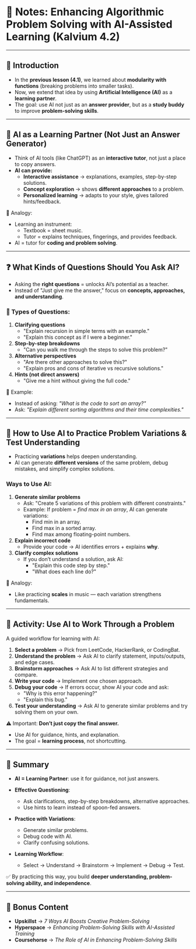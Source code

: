 # 📘 Notes: Enhancing Algorithmic Problem Solving with AI-Assisted Learning (Kalvium 4.2)

---

## 🌟 Introduction

- In the **previous lesson (4.1)**, we learned about **modularity with functions** (breaking problems into smaller tasks).
- Now, we extend that idea by using **Artificial Intelligence (AI)** as a **learning partner**.
- The goal: use AI not just as an **answer provider**, but as a **study buddy** to improve **problem-solving skills**.

---

## 🤖 AI as a Learning Partner (Not Just an Answer Generator)

- Think of AI tools (like ChatGPT) as an **interactive tutor**, not just a place to copy answers.
- **AI can provide:**
    - **Interactive assistance** → explanations, examples, step-by-step solutions.
    - **Concept exploration** → shows **different approaches** to a problem.
    - **Personalized learning** → adapts to your style, gives tailored hints/feedback.

📌 Analogy:

- Learning an instrument:
    - Textbook = sheet music.
    - Tutor = explains techniques, fingerings, and provides feedback.
- AI = tutor for **coding and problem solving**.

---

## ❓ What Kinds of Questions Should You Ask AI?

- Asking the **right questions** = unlocks AI’s potential as a teacher.
- Instead of "Just give me the answer," focus on **concepts, approaches, and understanding**.

### 🔑 Types of Questions:

1. **Clarifying questions**
    - "Explain recursion in simple terms with an example."
    - "Explain this concept as if I were a beginner."
2. **Step-by-step breakdowns**
    - "Can you walk me through the steps to solve this problem?"
3. **Alternative perspectives**
    - "Are there other approaches to solve this?"
    - "Explain pros and cons of iterative vs recursive solutions."
4. **Hints (not direct answers)**
    - "Give me a hint without giving the full code."

📌 Example:
- Instead of asking: _"What is the code to sort an array?"_
- Ask: _"Explain different sorting algorithms and their time complexities."_

---

## 🧩 How to Use AI to Practice Problem Variations & Test Understanding

- Practicing **variations** helps deepen understanding.
- AI can generate **different versions** of the same problem, debug mistakes, and simplify complex solutions.

### Ways to Use AI:

1. **Generate similar problems**
    - Ask: "Create 5 variations of this problem with different constraints."
    - Example: If problem = _find max in an array_, AI can generate variations:
        - Find min in an array.
        - Find max in a sorted array.
        - Find max among floating-point numbers.
2. **Explain incorrect code**
    - Provide your code → AI identifies errors + explains **why**.
3. **Clarify complex solutions**
    - If you don’t understand a solution, ask AI:
        - "Explain this code step by step."
        - "What does each line do?"

📌 Analogy:

- Like practicing **scales** in music — each variation strengthens fundamentals.

---

## 🏃 Activity: Use AI to Work Through a Problem

A guided workflow for learning with AI:

1. **Select a problem** → Pick from LeetCode, HackerRank, or CodingBat.
2. **Understand the problem** → Ask AI to clarify statement, inputs/outputs, and edge cases.
3. **Brainstorm approaches** → Ask AI to list different strategies and compare.
4. **Write your code** → Implement one chosen approach.
5. **Debug your code** → If errors occur, show AI your code and ask:
    - "Why is this error happening?"
    - "Explain this bug."
6. **Test your understanding** → Ask AI to generate similar problems and try solving them on your own.

⚠️ Important: **Don’t just copy the final answer.**
- Use AI for guidance, hints, and explanation.
- The goal = **learning process**, not shortcutting.

---

## 📌 Summary

- **AI = Learning Partner**: use it for guidance, not just answers.
- **Effective Questioning**:
    - Ask clarifications, step-by-step breakdowns, alternative approaches.
    - Use hints to learn instead of spoon-fed answers.
- **Practice with Variations**:
    - Generate similar problems.
    - Debug code with AI.
    - Clarify confusing solutions.
- **Learning Workflow**:
    
    - Select → Understand → Brainstorm → Implement → Debug → Test.

✅ By practicing this way, you build **deeper understanding, problem-solving ability, and independence**.

---

## 🎁 Bonus Content

- **Upskillst** → _7 Ways AI Boosts Creative Problem-Solving_
- **Hyperspace** → _Enhancing Problem-Solving Skills with AI-Assisted Training_
- **Coursehorse** → _The Role of AI in Enhancing Problem-Solving Skills_